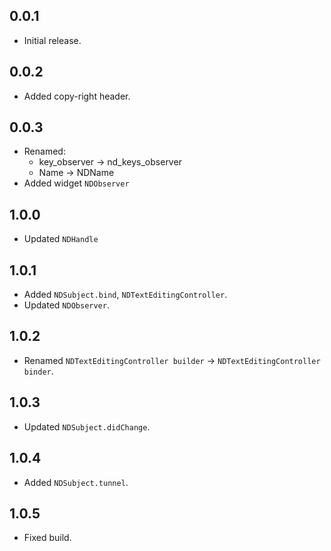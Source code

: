 ## 0.0.1

* Initial release.

## 0.0.2

* Added copy-right header.

## 0.0.3

* Renamed:
  * key_observer -> nd_keys_observer
  * Name -> NDName
* Added widget ```NDObserver```

## 1.0.0

* Updated ```NDHandle```

## 1.0.1

* Added ```NDSubject.bind```, ```NDTextEditingController```.
* Updated ```NDObserver```.

## 1.0.2

* Renamed  ```NDTextEditingController builder``` -> ```NDTextEditingController binder```.

## 1.0.3

* Updated ```NDSubject.didChange```. 

## 1.0.4

* Added ```NDSubject.tunnel```.

## 1.0.5

* Fixed build.
